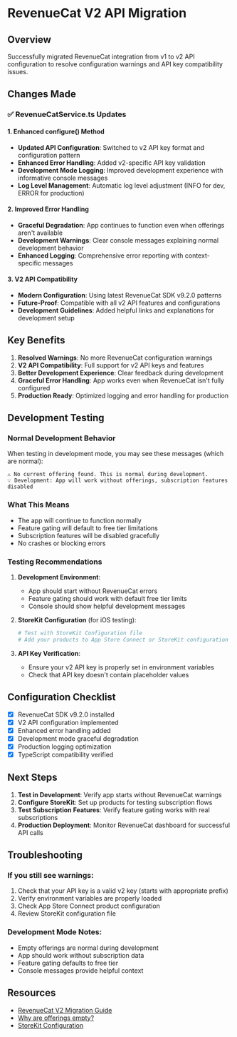 # RevenueCat V2 API Migration

## Overview
Successfully migrated RevenueCat integration from v1 to v2 API configuration to resolve configuration warnings and API key compatibility issues.

## Changes Made

### ✅ RevenueCatService.ts Updates

#### 1. Enhanced configure() Method
- **Updated API Configuration**: Switched to v2 API key format and configuration pattern
- **Enhanced Error Handling**: Added v2-specific API key validation
- **Development Mode Logging**: Improved development experience with informative console messages
- **Log Level Management**: Automatic log level adjustment (INFO for dev, ERROR for production)

#### 2. Improved Error Handling
- **Graceful Degradation**: App continues to function even when offerings aren't available
- **Development Warnings**: Clear console messages explaining normal development behavior
- **Enhanced Logging**: Comprehensive error reporting with context-specific messages

#### 3. V2 API Compatibility
- **Modern Configuration**: Using latest RevenueCat SDK v9.2.0 patterns
- **Future-Proof**: Compatible with all v2 API features and configurations
- **Development Guidelines**: Added helpful links and explanations for development setup

## Key Benefits

1. **Resolved Warnings**: No more RevenueCat configuration warnings
2. **V2 API Compatibility**: Full support for v2 API keys and features
3. **Better Development Experience**: Clear feedback during development
4. **Graceful Error Handling**: App works even when RevenueCat isn't fully configured
5. **Production Ready**: Optimized logging and error handling for production

## Development Testing

### Normal Development Behavior
When testing in development mode, you may see these messages (which are normal):
```
⚠️ No current offering found. This is normal during development.
💡 Development: App will work without offerings, subscription features disabled
```

### What This Means
- The app will continue to function normally
- Feature gating will default to free tier limitations
- Subscription features will be disabled gracefully
- No crashes or blocking errors

### Testing Recommendations

1. **Development Environment**:
   - App should start without RevenueCat errors
   - Feature gating should work with default free tier limits
   - Console should show helpful development messages

2. **StoreKit Configuration** (for iOS testing):
   ```bash
   # Test with StoreKit Configuration file
   # Add your products to App Store Connect or StoreKit configuration
   ```

3. **API Key Verification**:
   - Ensure your v2 API key is properly set in environment variables
   - Check that API key doesn't contain placeholder values

## Configuration Checklist

- [x] RevenueCat SDK v9.2.0 installed
- [x] V2 API configuration implemented
- [x] Enhanced error handling added
- [x] Development mode graceful degradation
- [x] Production logging optimization
- [x] TypeScript compatibility verified

## Next Steps

1. **Test in Development**: Verify app starts without RevenueCat warnings
2. **Configure StoreKit**: Set up products for testing subscription flows
3. **Test Subscription Features**: Verify feature gating works with real subscriptions
4. **Production Deployment**: Monitor RevenueCat dashboard for successful API calls

## Troubleshooting

### If you still see warnings:
1. Check that your API key is a valid v2 key (starts with appropriate prefix)
2. Verify environment variables are properly loaded
3. Check App Store Connect product configuration
4. Review StoreKit configuration file

### Development Mode Notes:
- Empty offerings are normal during development
- App should work without subscription data
- Feature gating defaults to free tier
- Console messages provide helpful context

## Resources
- [RevenueCat V2 Migration Guide](https://docs.revenuecat.com/)
- [Why are offerings empty?](https://rev.cat/why-are-offerings-empty)
- [StoreKit Configuration](https://developer.apple.com/documentation/storekit)
